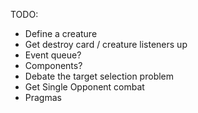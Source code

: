 TODO:

- Define a creature
- Get destroy card / creature listeners up
- Event queue?
- Components?
- Debate the target selection problem
- Get Single Opponent combat
- Pragmas
